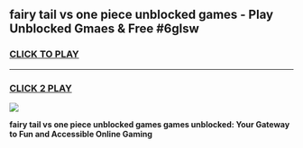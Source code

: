 
## fairy tail vs one piece unblocked games - Play Unblocked Gmaes & Free #6glsw
<h3>
<a href="https://premium.freeplayer.one?title=fairy_tail_vs_one_piece_unblocked_games&ref=01M">CLICK TO PLAY</a></h3>
<hr>

<h3>
<a href="https://premium.freeplayer.one?title=fairy_tail_vs_one_piece_unblocked_games&ref=01M">CLICK 2 PLAY</a>
  
</h3>

<a href="https://premium.freeplayer.one?title=fairy_tail_vs_one_piece_unblocked_games&ref=01M"><img src="https://clearcache.store/games.png"></a>


**fairy tail vs one piece unblocked games games unblocked: Your Gateway to Fun and Accessible Online Gaming**
